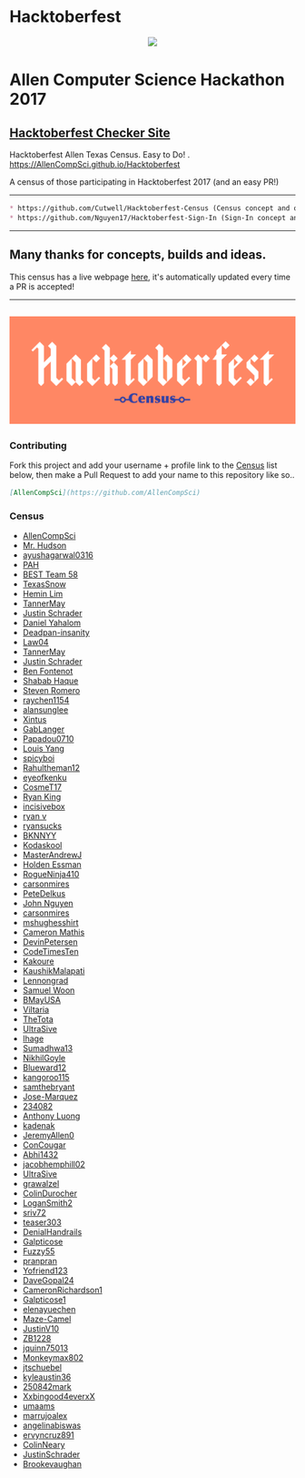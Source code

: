 # Hacktoberfest
<p align="center">
 <img src="http://AllenCompSci.github.io/Hacktoberfest/static/img/site/GreyBlue.png">
</p>

# Allen Computer Science Hackathon 2017

## [Hacktoberfest Checker Site](https://hacktoberfestchecker.herokuapp.com/)

Hacktoberfest Allen Texas Census. Easy to Do! . https://AllenCompSci.github.io/Hacktoberfest

A census of those participating in Hacktoberfest 2017 (and an easy PR!)

---
```markdown
* https://github.com/Cutwell/Hacktoberfest-Census (Census concept and original build sourced from Cutwell)
* https://github.com/Nguyen17/Hacktoberfest-Sign-In (Sign-In concept and original build sourced from Nguyen17)
```
---

## Many thanks for concepts, builds and ideas.

This census has a live webpage [here](https://allencompsci.github.io/Hacktoberfest), it's automatically updated every time a PR is accepted!

---
![Hacktoberfest-Census](static/img/Hackcensus.png "Hacktoberfest-Census")
---

### Contributing
Fork this project and add your username + profile link to the [Census](https://github.com/AllenCompSci/Hacktoberfest/blob/master/README.md) list below, then make a Pull Request to add your name to this repository like so..
```markdown
[AllenCompSci](https://github.com/AllenCompSci)
```

### Census
 - [AllenCompSci](https://github.com/AllenCompSci)
 - [Mr. Hudson](https://github.com/theshrewedshrew)
 - [ayushagarwal0316](https://github.com/ayushagarwal0316)
 - [PAH](https://github.com/pahosler)
 - [BEST Team 58](https://github.com/BESTTeam58)
 - [TexasSnow](https://github.com/TexasSnow)
 - [Hemin Lim](https://github.com/heminlim)
 - [TannerMay](https://github.com/TannerMay)
 - [Justin Schrader](https://github.com/justinschrader)
 - [Daniel Yahalom](https://github.com/Dancraft1)
 - [Deadpan-insanity](https://github.com/Deadpan-insanity)
 - [Law04](https://github.com/Law04)
 - [TannerMay](https://github.com/TannerMay)
 - [Justin Schrader](https://github.com/justinschrader)
 - [Ben Fontenot](https://github.com/BenDFontenot)
 - [Shabab Haque](https://github.com/hotdogshabab)
 - [Steven Romero](https://github.com/St3ven16)
 - [raychen1154](https://github.com/raychen1155)
 - [alansunglee](https://github.com/alansunglee)
 - [Xintus](https://github.com/Xintus)
 - [GabLanger](https://github.com/GabLanger)
 - [Papadou0710](https://github.com/Papadou0710)
 - [Louis Yang](https://github.com/louiscyang)
 - [spicyboi](https://github.com/spicyboi)
 - [Rahultheman12](https://github.com/Rahultheman12)
 - [eyeofkenku](https://github.com/eyeofkenku)
 - [CosmeT17](https://github.com/CosmeT17)
 - [Ryan King](https://github.com/KingZethor)
 - [incisivebox](https://github.com/incisivebox)
 - [ryan v](https://github.com/oopsies)
 - [ryansucks](https://github.com/ryansucks)
 - [BKNNYY](https://github.com/BKNNYY)
 - [Kodaskool](https://github.com/Kodaskool)
 - [MasterAndrewJ](https://github.com/MasterAndrewJ)
 - [Holden Essman](https://github.com/HoldenEssman)
 - [RogueNinja410](https://github.com/RogueNinja410])
 - [carsonmires](https://github.com/carsonmires)
 - [PeteDelkus](https://github.com/PeteDelkus)
 - [John Nguyen](https://github.com/jawnlovesfreestuff)
 - [carsonmires](https://github.com/carsonmires)
 - [mshughesshirt](https://github.com/mshughesshirt)
 - [Cameron Mathis](https://github.com/Phylux)
 - [DevinPetersen](https://github.com/DevinPetersen)
 - [CodeTimesTen](https://github.com/CodeTimesTen)
 - [Kakoure](https://github.com/Kakoure)
 - [KaushikMalapati](https://github.com/KaushikMalapati)
 - [Lennongrad](https://github.com/lennongrad)
 - [Samuel Woon](https://github.com/samuel-w)
 - [BMayUSA](https://github.com/BMayUSA)
 - [Viltaria](https://github.com/Viltaria)
 - [TheTota](https://github.com/TheTota)
 - [UltraSive](https://github.com/UltraSive)
 - [lhage](https://github.com/lhage)
 - [Sumadhwa13](https://github.com/Sumadhwa13)
 - [NikhilGoyle](https://github.com/NikhilGoyle)
 - [Blueward12](https://github.com/Blueward12)
 - [kangoroo115](https://github.com/kangoroo115)
 - [samthebryant](https://github.com/samthebryant)
 - [Jose-Marquez](https://github.com/Jose-Marquez)
 - [234082](https://github.com/234082)
 - [Anthony Luong](https://github.com/ayejayL)
 - [kadenak](https://github.com/kadenak)
 - [JeremyAllen0](https://github.com/JeremyAllen0)
 - [ConCougar](https://github.com/ConCougar)
 - [Abhi1432](https://github.com/Abhi1432)
 - [jacobhemphill02](https://github.com/jacobhemphill02)
 - [UltraSive](https://github.com/UltraSive)
 - [grawalzel](https://github.com/grawalzel)
 - [ColinDurocher](https://gihub.com/colindurocher)
 - [LoganSmith2](https://github.com/LoganSmith2)
 - [sriv72](https://github.com/sriv72)
 - [teaser303](https://github.com/teaser303)
 - [DenialHandrails](https://github.com/settings/profile)
 - [Galpticose](https://github.com/Galpticose)
 - [Fuzzy55](https://github.com/Fuzzy55)
 - [pranpran](https://github.com/pranpran)
 - [Yofriend123](https://github.com/Yofriend123)
 - [DaveGopal24](https://github.com/DaveGopal24)
 - [CameronRichardson1](https://github.com/CameronRichardson1)
 - [Galpticose1](https://github.com/Galpticose1)
 - [elenayuechen](https://github.com/elenayuechen)
 - [Maze-Camel](https://github.com/Maze-Camel)
 - [JustinV10](https://github.com/JustinV10)
 - [ZB1228](https://github.com/ZB1228)
 - [jquinn75013](https://github.com/jquinn75013)
 - [Monkeymax802](https://github.com/Monkeymax802)
 - [jtschuebel](https://github.com/jtschuebel)
 - [kyleaustin36](https://github.com/kyleaustin36)
 - [250842mark](https://github.com/250842mark)
 - [Xxbingood4everxX](https://github.com/bingood4ever)
 - [umaams](https://github.com/umaams)
 - [marrujoalex](https://github.com/marrujoalex)
 - [angelinabiswas](https://github.com/angelinabiswas)
 - [ervyncruz891](https://github.com/ervyncruz891)
 - [ColinNeary](https://github.com/ColinNeary)
 - [JustinSchrader](https://github.com/justinschrader)
 - [Brookevaughan](https://github.com/BrookeVaughan)

